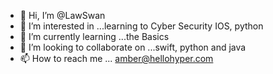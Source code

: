 - 👋 Hi, I’m @LawSwan
- 👀 I’m interested in ...learning to Cyber Security IOS, python 
- 🌱 I’m currently learning ...the Basics
- 💞️ I’m looking to collaborate on ...swift, python and java 
- 📫 How to reach me ... amber@hellohyper.com

<!---
LawSwan/LawSwan is a ✨ special ✨ repository because its `README.md` (this file) appears on your GitHub profile.
You can click the Preview link to take a look at your changes.
--->
